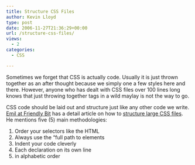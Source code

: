 ```yaml
---
title: Structure CSS Files
author: Kevin Lloyd
type: post
date: 2006-11-27T21:36:29+00:00
url: /structure-css-files/
views:
  - 2
categories:
  - CSS

---
```

<!--adsense-->Sometimes we forget that CSS is actually code. Usually it is just thrown together as an after thought because we simply one a few styles here and there. However, anyone who has dealt with CSS files over 100 lines long knows that just throwing together tags in a wild maylay is not the way to go.

CSS code should be laid out and structure just like any other code we write. [Emil at Friendly Bit][1] has a detail article on how to [structure large CSS files][1]. He mentions five (5) main methodologies:

  1. Order your selectors like the HTML
  2. Always use the “full path to elements
  3. Indent your code cleverly
  4. Each declaration on its own line
  5.  in alphabetic order

 [1]: http://friendlybit.com/css/how-to-structure-large-css-files/
